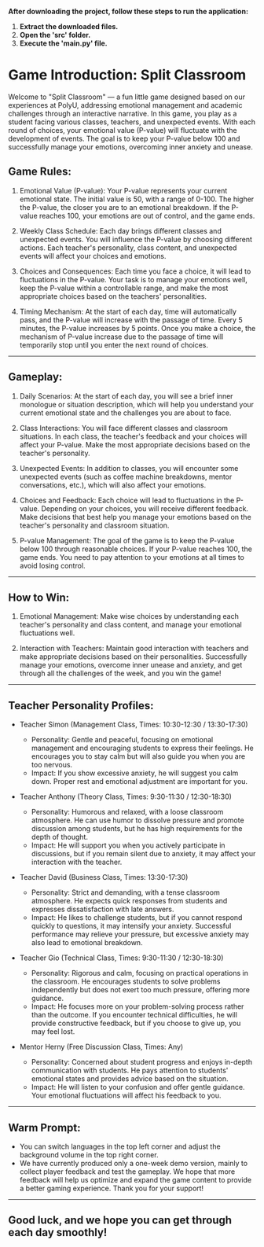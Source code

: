 **After downloading the project, follow these steps to run the application:**

1. **Extract the downloaded files.**
2. **Open the 'src' folder.**
3. **Execute the 'main.py' file.**


# Game Introduction: Split Classroom

Welcome to "Split Classroom" — a fun little game designed based on our experiences at PolyU, addressing emotional management and academic challenges through an interactive narrative. In this game, you play as a student facing various classes, teachers, and unexpected events. With each round of choices, your emotional value (P-value) will fluctuate with the development of events. The goal is to keep your P-value below 100 and successfully manage your emotions, overcoming inner anxiety and unease.


## Game Rules:

1. Emotional Value (P-value): Your P-value represents your current emotional state. The initial value is 50, with a range of 0-100. The higher the P-value, the closer you are to an emotional breakdown. If the P-value reaches 100, your emotions are out of control, and the game ends.

2. Weekly Class Schedule: Each day brings different classes and unexpected events. You will influence the P-value by choosing different actions. Each teacher's personality, class content, and unexpected events will affect your choices and emotions.

3. Choices and Consequences: Each time you face a choice, it will lead to fluctuations in the P-value. Your task is to manage your emotions well, keep the P-value within a controllable range, and make the most appropriate choices based on the teachers' personalities.

4. Timing Mechanism: At the start of each day, time will automatically pass, and the P-value will increase with the passage of time. Every 5 minutes, the P-value increases by 5 points. Once you make a choice, the mechanism of P-value increase due to the passage of time will temporarily stop until you enter the next round of choices.

---

## Gameplay:

1. Daily Scenarios: At the start of each day, you will see a brief inner monologue or situation description, which will help you understand your current emotional state and the challenges you are about to face.

2. Class Interactions: You will face different classes and classroom situations. In each class, the teacher's feedback and your choices will affect your P-value. Make the most appropriate decisions based on the teacher's personality.

3. Unexpected Events: In addition to classes, you will encounter some unexpected events (such as coffee machine breakdowns, mentor conversations, etc.), which will also affect your emotions.

4. Choices and Feedback: Each choice will lead to fluctuations in the P-value. Depending on your choices, you will receive different feedback. Make decisions that best help you manage your emotions based on the teacher's personality and classroom situation.

5. P-value Management: The goal of the game is to keep the P-value below 100 through reasonable choices. If your P-value reaches 100, the game ends. You need to pay attention to your emotions at all times to avoid losing control.

---

## How to Win:

1. Emotional Management: Make wise choices by understanding each teacher's personality and class content, and manage your emotional fluctuations well.

2. Interaction with Teachers: Maintain good interaction with teachers and make appropriate decisions based on their personalities. Successfully manage your emotions, overcome inner unease and anxiety, and get through all the challenges of the week, and you win the game!

---

## Teacher Personality Profiles:

- Teacher Simon (Management Class, Times: 10:30-12:30 / 13:30-17:30)
  - Personality: Gentle and peaceful, focusing on emotional management and encouraging students to express their feelings. He encourages you to stay calm but will also guide you when you are too nervous.
  - Impact: If you show excessive anxiety, he will suggest you calm down. Proper rest and emotional adjustment are important for you.

- Teacher Anthony (Theory Class, Times: 9:30-11:30 / 12:30-18:30)
  - Personality: Humorous and relaxed, with a loose classroom atmosphere. He can use humor to dissolve pressure and promote discussion among students, but he has high requirements for the depth of thought.
  - Impact: He will support you when you actively participate in discussions, but if you remain silent due to anxiety, it may affect your interaction with the teacher.

- Teacher David (Business Class, Times: 13:30-17:30)
  - Personality: Strict and demanding, with a tense classroom atmosphere. He expects quick responses from students and expresses dissatisfaction with late answers.
  - Impact: He likes to challenge students, but if you cannot respond quickly to questions, it may intensify your anxiety. Successful performance may relieve your pressure, but excessive anxiety may also lead to emotional breakdown.

- Teacher Gio (Technical Class, Times: 9:30-11:30 / 12:30-18:30)
  - Personality: Rigorous and calm, focusing on practical operations in the classroom. He encourages students to solve problems independently but does not exert too much pressure, offering more guidance.
  - Impact: He focuses more on your problem-solving process rather than the outcome. If you encounter technical difficulties, he will provide constructive feedback, but if you choose to give up, you may feel lost.

- Mentor Herny (Free Discussion Class, Times: Any)
  - Personality: Concerned about student progress and enjoys in-depth communication with students. He pays attention to students' emotional states and provides advice based on the situation.
  - Impact: He will listen to your confusion and offer gentle guidance. Your emotional fluctuations will affect his feedback to you.

---

## Warm Prompt:
- You can switch languages in the top left corner and adjust the background volume in the top right corner.
- We have currently produced only a one-week demo version, mainly to collect player feedback and test the gameplay. We hope that more feedback will help us optimize and expand the game content to provide a better gaming experience. Thank you for your support!

---

## Good luck, and we hope you can get through each day smoothly!
